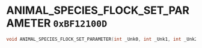 # ANIMAL_SPECIES_FLOCK_SET_PARAMETER `0xBF12100D`

```cpp
void ANIMAL_SPECIES_FLOCK_SET_PARAMETER(int _Unk0, int _Unk1, int _Unk2, int _Unk3, int _Unk4);
```